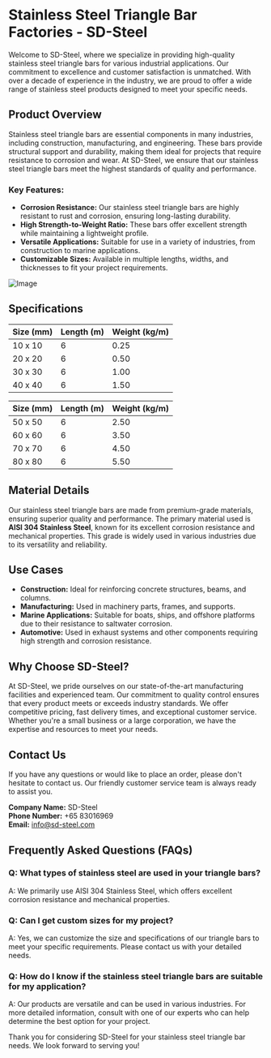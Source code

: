 # Stainless Steel Triangle Bar Factories - SD-Steel

Welcome to SD-Steel, where we specialize in providing high-quality stainless steel triangle bars for various industrial applications. Our commitment to excellence and customer satisfaction is unmatched. With over a decade of experience in the industry, we are proud to offer a wide range of stainless steel products designed to meet your specific needs.

## Product Overview

Stainless steel triangle bars are essential components in many industries, including construction, manufacturing, and engineering. These bars provide structural support and durability, making them ideal for projects that require resistance to corrosion and wear. At SD-Steel, we ensure that our stainless steel triangle bars meet the highest standards of quality and performance.

### Key Features:

- **Corrosion Resistance:** Our stainless steel triangle bars are highly resistant to rust and corrosion, ensuring long-lasting durability.
- **High Strength-to-Weight Ratio:** These bars offer excellent strength while maintaining a lightweight profile.
- **Versatile Applications:** Suitable for use in a variety of industries, from construction to marine applications.
- **Customizable Sizes:** Available in multiple lengths, widths, and thicknesses to fit your project requirements.

![Image](https://github.com/user-attachments/assets/2567258e-e124-4816-932d-1809bd27ef0b)

## Specifications

| Size (mm) | Length (m) | Weight (kg/m) |
|-----------|------------|---------------|
| 10 x 10   | 6          | 0.25          |
| 20 x 20   | 6          | 0.50          |
| 30 x 30   | 6          | 1.00          |
| 40 x 40   | 6          | 1.50          |

| Size (mm) | Length (m) | Weight (kg/m) |
|-----------|------------|---------------|
| 50 x 50   | 6          | 2.50          |
| 60 x 60   | 6          | 3.50          |
| 70 x 70   | 6          | 4.50          |
| 80 x 80   | 6          | 5.50          |

## Material Details

Our stainless steel triangle bars are made from premium-grade materials, ensuring superior quality and performance. The primary material used is **AISI 304 Stainless Steel**, known for its excellent corrosion resistance and mechanical properties. This grade is widely used in various industries due to its versatility and reliability.

## Use Cases

- **Construction:** Ideal for reinforcing concrete structures, beams, and columns.
- **Manufacturing:** Used in machinery parts, frames, and supports.
- **Marine Applications:** Suitable for boats, ships, and offshore platforms due to their resistance to saltwater corrosion.
- **Automotive:** Used in exhaust systems and other components requiring high strength and corrosion resistance.

## Why Choose SD-Steel?

At SD-Steel, we pride ourselves on our state-of-the-art manufacturing facilities and experienced team. Our commitment to quality control ensures that every product meets or exceeds industry standards. We offer competitive pricing, fast delivery times, and exceptional customer service. Whether you're a small business or a large corporation, we have the expertise and resources to meet your needs.

## Contact Us

If you have any questions or would like to place an order, please don't hesitate to contact us. Our friendly customer service team is always ready to assist you.

**Company Name:** SD-Steel  
**Phone Number:** +65 83016969  
**Email:** info@sd-steel.com

## Frequently Asked Questions (FAQs)

### Q: What types of stainless steel are used in your triangle bars?
A: We primarily use AISI 304 Stainless Steel, which offers excellent corrosion resistance and mechanical properties.

### Q: Can I get custom sizes for my project?
A: Yes, we can customize the size and specifications of our triangle bars to meet your specific requirements. Please contact us with your detailed needs.

### Q: How do I know if the stainless steel triangle bars are suitable for my application?
A: Our products are versatile and can be used in various industries. For more detailed information, consult with one of our experts who can help determine the best option for your project.

Thank you for considering SD-Steel for your stainless steel triangle bar needs. We look forward to serving you!